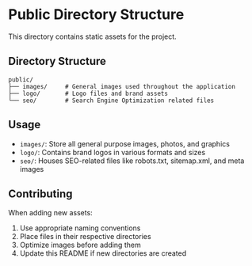 # Public Directory Structure

This directory contains static assets for the project.

## Directory Structure

```
public/
├── images/     # General images used throughout the application
├── logo/       # Logo files and brand assets
└── seo/        # Search Engine Optimization related files
```

## Usage

- `images/`: Store all general purpose images, photos, and graphics
- `logo/`: Contains brand logos in various formats and sizes
- `seo/`: Houses SEO-related files like robots.txt, sitemap.xml, and meta images

## Contributing

When adding new assets:

1. Use appropriate naming conventions
2. Place files in their respective directories
3. Optimize images before adding them
4. Update this README if new directories are created

